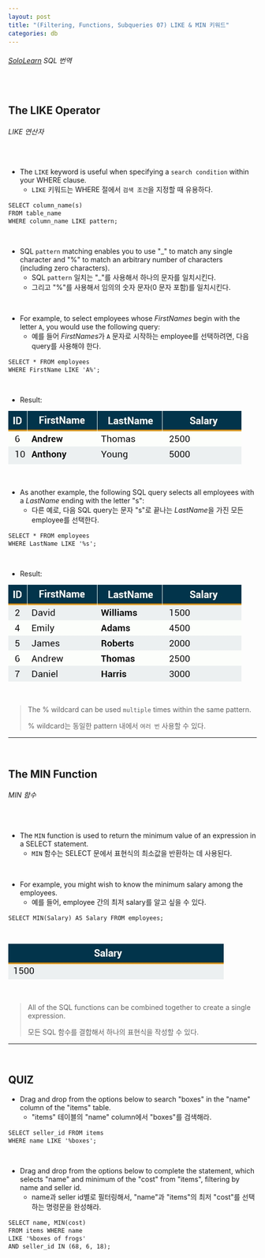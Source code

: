 ```yaml
---
layout: post
title: "(Filtering, Functions, Subqueries 07) LIKE & MIN 키워드"
categories: db
---
```


###### [SoloLearn](https://www.sololearn.com/) SQL 번역

<br>

## The LIKE Operator

###### LIKE 연산자

<br>

- The `LIKE` keyword is useful when specifying a `search condition` within your WHERE clause.
  - `LIKE` 키워드는 WHERE 절에서 `검색 조건`을 지정할 때 유용하다.

```mysql
SELECT column_name(s)
FROM table_name
WHERE column_name LIKE pattern;
```

<br>

- SQL `pattern` matching enables you to use "_" to match any single character and "%" to match an arbitrary number of characters (including zero characters).
  - SQL `pattern` 일치는 "_"를 사용해서 하나의 문자를 일치시킨다.
  - 그리고 "%"를 사용해서 임의의 숫자 문자(0 문자 포함)를 일치시킨다.

<br>

- For example, to select employees whose *FirstNames* begin with the letter `A`, you would use the following query:
  - 예를 들어 *FirstNames*가 `A` 문자로 시작하는 employee를 선택하려면, 다음 query를 사용해야 한다.

```mysql
SELECT * FROM employees
WHERE FirstName LIKE 'A%';
```

<br>

- Result:

![img](/assets/img/sql-sololearn-filtering&functions&subqueries-07-01.png)

<br>

- As another example, the following SQL query selects all employees with a *LastName* ending with the letter "s":
  - 다른 예로, 다음 SQL query는 문자 "s"로 끝나는 *LastName*을 가진 모든 employee를 선택한다.

```mysql
SELECT * FROM employees
WHERE LastName LIKE '%s';
```

<br>

- Result:

![img](/assets/img/sql-sololearn-filtering&functions&subqueries-07-02.png)

<br>

> The % wildcard can be used `multiple` times within the same pattern.
>
> % wildcard는 동일한 pattern 내에서 `여러 번` 사용할 수 있다.

------

<br>

## The MIN Function

###### MIN 함수

<br>

- The `MIN` function is used to return the minimum value of an expression in a SELECT statement.
  - `MIN` 함수는 SELECT 문에서 표현식의 최소값을 반환하는 데 사용된다.

<br>

- For example, you might wish to know the minimum salary among the employees.
  - 예를 들어, employee 간의 최저 salary를 알고 싶을 수 있다.

```mysql
SELECT MIN(Salary) AS Salary FROM employees;
```

<br>

![img](/assets/img/sql-sololearn-filtering&functions&subqueries-07-03.png)

<br>

> All of the SQL functions can be combined together to create a single expression.
>
> 모든 SQL 함수를 결합해서 하나의 표현식을 작성할 수 있다.

------

<br>

## QUIZ

- Drag and drop from the options below to search "boxes" in the "name" column of the "items" table.
  - "items" 테이블의 "name" column에서 "boxes"를 검색해라.

```mysql
SELECT seller_id FROM items
WHERE name LIKE '%boxes';
```

<br>

- Drag and drop from the options below to complete the statement, which selects "name" and minimum of the "cost" from "items", filtering by name and seller id.
  - name과 seller id별로 필터링해서, "name"과 "items"의 최저 "cost"를 선택하는 명령문을 완성해라.

```mysql
SELECT name, MIN(cost)
FROM items WHERE name
LIKE '%boxes of frogs'
AND seller_id IN (68, 6, 18);
```

<br>